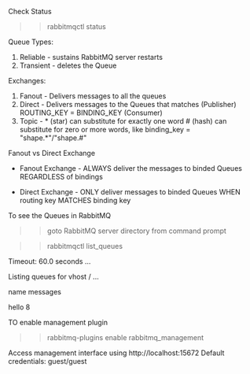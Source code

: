 Check Status

>> rabbitmqctl status

Queue Types:
1. Reliable - sustains RabbitMQ server restarts
2. Transient - deletes the Queue


Exchanges:
1. Fanout - Delivers messages to all the queues 
2. Direct - Delivers messages to the Queues that matches (Publisher) ROUTING_KEY = BINDING_KEY (Consumer)
3. Topic - * (star) can substitute for exactly one word
		   # (hash) can substitute for zero or more words, like binding_key = "shape.*"/"shape.#"

Fanout vs Direct Exchange
* Fanout Exchange - ALWAYS deliver the messages to binded Queues REGARDLESS of bindings

* Direct Exchange - ONLY deliver messages to binded Queues WHEN routing key MATCHES binding key



To see the Queues in RabbitMQ
>> goto RabbitMQ server directory from command prompt

>> rabbitmqctl list_queues

Timeout: 60.0 seconds ...

Listing queues for vhost / ...

name    messages

hello   8


TO enable management plugin
>> rabbitmq-plugins enable rabbitmq_management

Access management interface using http://localhost:15672
Default credentials: guest/guest

